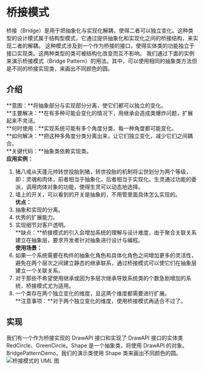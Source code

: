 # 桥接模式
桥接（Bridge）是用于把抽象化与实现化解耦，使得二者可以独立变化。这种类型的设计模式属于结构型模式，它通过提供抽象化和实现化之间的桥接结构，来实现二者的解耦。
这种模式涉及到一个作为桥接的接口，使得实体类的功能独立于接口实现类。这两种类型的类可被结构化改变而互不影响。
我们通过下面的实例来演示桥接模式（Bridge Pattern）的用法。其中，可以使用相同的抽象类方法但是不同的桥接实现类，来画出不同颜色的圆。
## 介绍
**意图：**将抽象部分与实现部分分离，使它们都可以独立的变化。  
**主要解决：**在有多种可能会变化的情况下，用继承会造成类爆炸问题，扩展起来不灵活。  
**何时使用：**实现系统可能有多个角度分类，每一种角度都可能变化。  
**如何解决：**把这种多角度分类分离出来，让它们独立变化，减少它们之间耦合。  
**关键代码：**抽象类依赖实现类。  
**应用实例：**   
1. 猪八戒从天蓬元帅转世投胎到猪，转世投胎的机制将尘世划分为两个等级，即：灵魂和肉体，前者相当于抽象化，后者相当于实现化。生灵通过功能的委派，调用肉体对象的功能，使得生灵可以动态地选择。  
2. 墙上的开关，可以看到的开关是抽象的，不用管里面具体怎么实现的。  
**优点：**  
1. 抽象和实现的分离。  
2. 优秀的扩展能力。  
3. 实现细节对客户透明。  
**缺点：**桥接模式的引入会增加系统的理解与设计难度，由于聚合关联关系建立在抽象层，要求开发者针对抽象进行设计与编程。  
**使用场景：**  
1. 如果一个系统需要在构件的抽象化角色和具体化角色之间增加更多的灵活性，避免在两个层次之间建立静态的继承联系，通过桥接模式可以使它们在抽象层建立一个关联关系。  
2. 对于那些不希望使用继承或因为多层次继承导致系统类的个数急剧增加的系统，桥接模式尤为适用。  
3. 一个类存在两个独立变化的维度，且这两个维度都需要进行扩展。  
**注意事项：**对于两个独立变化的维度，使用桥接模式再适合不过了。  
## 实现
我们有一个作为桥接实现的 DrawAPI 接口和实现了 DrawAPI 接口的实体类 RedCircle、GreenCircle。Shape 是一个抽象类，将使用 DrawAPI 的对象。BridgePatternDemo，我们的演示类使用 Shape 类来画出不同颜色的圆。
![桥接模式的 UML 图](http://www.runoob.com/wp-content/uploads/2014/08/bridge_pattern_uml_diagram.jpg)